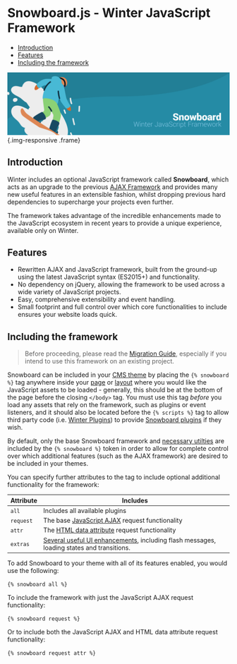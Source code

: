 # Snowboard.js - Winter JavaScript Framework

- [Introduction](#introduction)
- [Features](#features)
- [Including the framework](#framework-script)

![image](https://github.com/wintercms/docs/blob/main/images/header-snowboard.png?raw=true) {.img-responsive .frame}

<a name="introduction"></a>
## Introduction

Winter includes an optional JavaScript framework called **Snowboard**, which acts as an upgrade to the previous [AJAX Framework](../ajax/introduction) and provides many new useful features in an extensible fashion, whilst dropping previous hard dependencies to supercharge your projects even further.

The framework takes advantage of the incredible enhancements made to the JavaScript ecosystem in recent years to provide a unique experience, available only on Winter.

<a name="features"></a>
## Features

- Rewritten AJAX and JavaScript framework, built from the ground-up using the latest JavaScript syntax (ES2015+) and functionality.
- No dependency on jQuery, allowing the framework to be used across a wide variety of JavaScript projects.
- Easy, comprehensive extensibility and event handling.
- Small footprint and full control over which core functionalities to include ensures your website loads quick.

<a name="framework-script"></a>
## Including the framework

> Before proceeding, please read the [Migration Guide](../snowboard/migration-guide), especially if you intend to use this framework on an existing project.

Snowboard can be included in your [CMS theme](../cms/themes) by placing the `{% snowboard %}` tag anywhere inside your [page](../cms/pages) or [layout](../cms/layouts) where you would like the JavaScript assets to be loaded - generally, this should be at the bottom of the page before the closing `</body>` tag. You must use this tag *before* you load any assets that rely on the framework, such as plugins or event listeners, and it should also be located before the `{% scripts %}` tag to allow third party code (i.e. [Winter Plugins](../plugin/registration#Introduction)) to provide [Snowboard plugins](plugin-development) if they wish.

By default, only the base Snowboard framework and [necessary utilties](../snowboard/utilities) are included by the `{% snowboard %}` token in order to allow for complete control over which additional features (such as the AJAX framework) are desired to be included in your themes.

You can specify further attributes to the tag to include optional additional functionality for the framework:

Attribute | Includes
--------- | --------
`all` | Includes all available plugins
`request` | The base [JavaScript AJAX](../snowboard/request) request functionality
`attr` | The [HTML data attribute](../snowboard/data-attributes) request functionality
`extras` | [Several useful UI enhancements](../snowboard/extras), including flash messages, loading states and transitions.

To add Snowboard to your theme with all of its features enabled, you would use the following:

```twig
{% snowboard all %}
```

To include the framework with just the JavaScript AJAX request functionality:

```twig
{% snowboard request %}
```

Or to include both the JavaScript AJAX and HTML data attribute request functionality:

```twig
{% snowboard request attr %}
```
